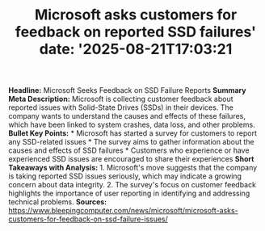 ﻿---
title: "Microsoft asks customers for feedback on reported SSD failures'
date: '2025-08-21T17:03:21"
category: "Markets"
summary: ""
slug: "microsoft asks customers for feedback on reported ssd failur"
source_urls:
  - "https://www.bleepingcomputer.com/news/microsoft/microsoft-asks-customers-for-feedback-on-ssd-failure-issues/"
seo:
  title: "Microsoft asks customers for feedback on reported SSD failures | Hash n Hedge'
  description: '"
  keywords: ["news", "markets", "brief"]
---
**Headline:** Microsoft Seeks Feedback on SSD Failure Reports  **Summary Meta Description:** Microsoft is collecting customer feedback about reported issues with Solid-State Drives (SSDs) in their devices. The company wants to understand the causes and effects of these failures, which have been linked to system crashes, data loss, and other problems.  **Bullet Key Points:**  * Microsoft has started a survey for customers to report any SSD-related issues * The survey aims to gather information about the causes and effects of SSD failures * Customers who experience or have experienced SSD issues are encouraged to share their experiences  **Short Takeaways with Analysis:**  1. Microsoft's move suggests that the company is taking reported SSD issues seriously, which may indicate a growing concern about data integrity. 2. The survey's focus on customer feedback highlights the importance of user reporting in identifying and addressing technical problems.  **Sources:**  https://www.bleepingcomputer.com/news/microsoft/microsoft-asks-customers-for-feedback-on-ssd-failure-issues/ 
